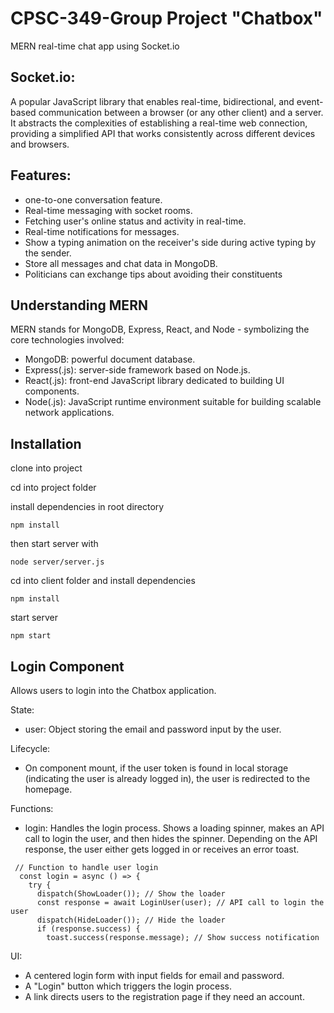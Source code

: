 # CPSC-349-Group Project "Chatbox"

MERN real-time chat app using Socket.io

## Socket.io:

A popular JavaScript library that enables real-time, bidirectional, and event-based communication between a browser (or any other client) and a server. It abstracts the complexities of establishing a real-time web connection, providing a simplified API that works consistently across different devices and browsers.

## Features:

- one-to-one conversation feature.
- Real-time messaging with socket rooms.
- Fetching user's online status and activity in real-time.
- Real-time notifications for messages.
- Show a typing animation on the receiver's side during active typing by the sender.
- Store all messages and chat data in MongoDB.
- Politicians can exchange tips about avoiding their constituents

## Understanding MERN

MERN stands for MongoDB, Express, React, and Node - symbolizing the core technologies involved:

- MongoDB: powerful document database.
- Express(.js): server-side framework based on Node.js.
- React(.js): front-end JavaScript library dedicated to building UI components.
- Node(.js): JavaScript runtime environment suitable for building scalable network applications.

## Installation

clone into project

cd into project folder

install dependencies in root directory

```
npm install
```

then start server with

```
node server/server.js
```

cd into client folder and install dependencies

```
npm install
```

start server

```
npm start
```

## Login Component

Allows users to login into the Chatbox application.

State:

- user: Object storing the email and password input by the user.

Lifecycle:

- On component mount, if the user token is found in local storage (indicating the user is already logged in), the user is redirected to the homepage.

Functions:

- login: Handles the login process. Shows a loading spinner, makes an API call to login the user, and then hides the spinner. Depending on the API response, the user either gets logged in or receives an error toast.

```
 // Function to handle user login
  const login = async () => {
    try {
      dispatch(ShowLoader()); // Show the loader
      const response = await LoginUser(user); // API call to login the user
      dispatch(HideLoader()); // Hide the loader
      if (response.success) {
        toast.success(response.message); // Show success notification
```

UI:

- A centered login form with input fields for email and password.
- A "Login" button which triggers the login process.
- A link directs users to the registration page if they need an account.
